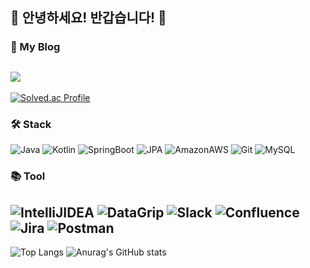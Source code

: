 ## 👋 안녕하세요! 반갑습니다! 👋

### 📂 My Blog
<a href="https://dmin.notion.site/Dmin-Home-78fb0097ab3347c18431533fc05b1a15" target="_blank"><img src="https://img.shields.io/badge/Notion-000000?style=flat-square&logo=notion&logoColor=white"/></a>
---
[![Solved.ac Profile](http://mazassumnida.wtf/api/v2/generate_badge?boj=d_min3)](https://solved.ac/백준아이디/)

### 🛠 Stack
![Java](https://img.shields.io/badge/Java-007396.svg?&style=for-the-badge&logo=Java&logoColor=white)
![Kotlin](https://img.shields.io/badge/Kotlin-7F52FF.svg?&style=for-the-badge&logo=Kotlin&logoColor=white)
![SpringBoot](https://img.shields.io/badge/SpringBoot-6DB33F.svg?&style=for-the-badge&logo=SpringBoot&logoColor=white)
![JPA](https://img.shields.io/badge/JPA-09A3D5.svg?&style=for-the-badge&logo=JPA&logoColor=white)
![AmazonAWS](https://img.shields.io/badge/AWS-232F3E.svg?&style=for-the-badge&logo=AmazonAWS&logoColor=white)
![Git](https://img.shields.io/badge/Git-F05032.svg?&style=for-the-badge&logo=Git&logoColor=white)
![MySQL](https://img.shields.io/badge/MySQL-4479A1.svg?&style=for-the-badge&logo=MySQL&logoColor=white)

### 📚 Tool
![IntelliJIDEA](https://img.shields.io/badge/IntelliJ-000000.svg?&style=for-the-badge&logo=IntelliJIDEA&logoColor=white)
![DataGrip](https://img.shields.io/badge/DataGrip-000000.svg?&style=for-the-badge&logo=DataGrip&logoColor=white)
![Slack](https://img.shields.io/badge/Slack-4A154B.svg?&style=for-the-badge&logo=Slack&logoColor=white)
![Confluence](https://img.shields.io/badge/Confluence-172B4D.svg?&style=for-the-badge&logo=Confluence&logoColor=white)
![Jira](https://img.shields.io/badge/Jira-0052CC.svg?&style=for-the-badge&logo=Jira&logoColor=white)
![Postman](https://img.shields.io/badge/Postman-FF6C37.svg?&style=for-the-badge&logo=Postman&logoColor=white)
---
![Top Langs](https://github-readme-stats.vercel.app/api/top-langs/?username=Dmin3&layout=compact&theme=dracula)
![Anurag's GitHub stats](https://github-readme-stats.vercel.app/api?username=Dmin3&show_icons=true&theme=dracula)
